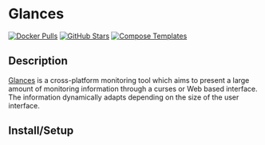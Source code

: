 # Glances

[![Docker Pulls](https://img.shields.io/docker/pulls/nicolargo/glances?style=flat-square&color=607D8B&label=docker%20pulls&logo=docker)](https://hub.docker.com/r/nicolargo/glances)
[![GitHub Stars](https://img.shields.io/github/stars/nicolargo/glances?style=flat-square&color=607D8B&label=github%20stars&logo=github)](https://github.com/nicolargo/glances)
[![Compose Templates](https://img.shields.io/static/v1?style=flat-square&color=607D8B&label=compose&message=templates)](https://github.com/GhostWriters/DockSTARTer/tree/master/compose/.apps/glances)

## Description

[Glances](https://nicolargo.github.io/glances/) is a cross-platform monitoring tool which aims to present a large amount of monitoring information through a curses or Web based interface. The information dynamically adapts depending on the size of the user interface.

## Install/Setup
